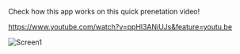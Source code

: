 Check how this app works on this quick prenetation video!

https://www.youtube.com/watch?v=ppHl3ANiUJs&feature=youtu.be

![Screen1](https://i.imgur.com/2PG3alD.png)
